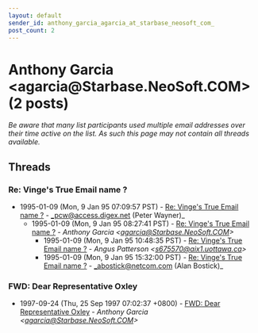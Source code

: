 ```yaml
---
layout: default
sender_id: anthony_garcia_agarcia_at_starbase_neosoft_com_
post_count: 2
---
```


# Anthony Garcia <agarcia<span>@</span>Starbase.NeoSoft.COM> (2 posts)

_Be aware that many list participants used multiple email addresses over their time active on the list. As such this page may not contain all threads available._

## Threads

### Re: Vinge's True Email name ?
+ 1995-01-09 (Mon, 9 Jan 95 07:09:57 PST) - [Re: Vinge's True Email name ?](/archive/1995/01/592149f29e1d5a286d1d61c9c739e24dcf67385535d1b753fdf3c295d5cf3409) - _pcw@access.digex.net (Peter Wayner)_
  + 1995-01-09 (Mon, 9 Jan 95 08:27:41 PST) - [Re: Vinge's True Email name ?](/archive/1995/01/6ae12b67860ee05f01fe8debba249c0510c25a13b2533dbd26e5a577552fffa8) - _Anthony Garcia \<agarcia@Starbase.NeoSoft.COM\>_
    + 1995-01-09 (Mon, 9 Jan 95 10:48:35 PST) - [Re: Vinge's True Email name ?](/archive/1995/01/07a6fbb79fd3a3cace28c6d55ee645919d68d2df2cf11e4feeecfa811b0453a4) - _Angus Patterson \<s675570@aix1.uottawa.ca\>_
    + 1995-01-09 (Mon, 9 Jan 95 15:32:00 PST) - [Re: Vinge's True Email name ?](/archive/1995/01/09aaf7e2a42551cb5d842b71d58dc4a558372e2b7dfbe8ec9127d7520388ae5a) - _abostick@netcom.com (Alan Bostick)_

### FWD: Dear Representative Oxley
+ 1997-09-24 (Thu, 25 Sep 1997 07:02:37 +0800) - [FWD: Dear Representative Oxley](/archive/1997/09/28da5660c739556635abb78285b86c80eb4295eac311bcea7501b1a5a741be60) - _Anthony Garcia \<agarcia@Starbase.NeoSoft.COM\>_

